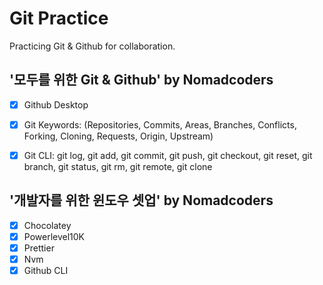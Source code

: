 # Git Practice

Practicing Git &amp; Github for collaboration.


## '모두를 위한 Git & Github' by Nomadcoders
- [x] Github Desktop
- [x] Git Keywords: (Repositories, Commits, Areas, Branches, Conflicts, Forking, Cloning, Requests, Origin, Upstream)
- [x] Git CLI: git log, git add, git commit, git push, git checkout, git reset, git branch, git status, git rm, git remote, git clone


## '개발자를 위한 윈도우 셋업' by Nomadcoders
- [x] Chocolatey
- [x] Powerlevel10K
- [x] Prettier
- [x] Nvm
- [x] Github CLI
